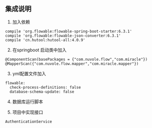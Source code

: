 ##  集成说明
1. 加入依赖  
```  
compile 'org.flowable:flowable-spring-boot-starter:6.3.1'
compile 'org.flowable:flowable-json-converter:6.3.1'
compile 'cn.hutool:hutool-all:4.0.9'
```  

2. 在springboot 启动类中加入  
```  
@ComponentScan(basePackages = {"com.nuvole.flow","com.miracle"})
@MapperScan({"com.nuvole.flow.mapper","com.miracle.mapper"})
```  
3. yml配置文件加入
```  
flowable:
  check-process-definitions: false
  database-schema-update: false
```  

4. 数据库运行脚本

5. 项目中实现接口
```
AuthenticationService
```
